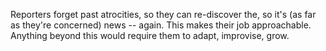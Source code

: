 Reporters forget past atrocities, so they can re-discover the, so it's (as far as they're concerned) news -- again. This makes their job approachable. Anything beyond this would require them to adapt, improvise, grow.
